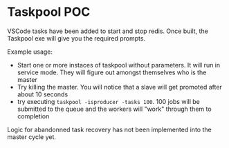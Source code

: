 # Taskpool POC

VSCode tasks have been added to start and stop redis. Once built, the Taskpool exe will give you the required prompts.

Example usage:
* Start one or more instaces of taskpool without parameters. It will run in service mode. They will figure out amongst themselves who is the master
* Try killing the master. You will notice that a slave will get promoted after about 10 seconds
* try executing `taskpool -isproducer -tasks 100`. 100 jobs will be submitted to the queue and the workers will "work" through them to completion

Logic for abandonned task recovery has not been implemented into the master cycle yet.